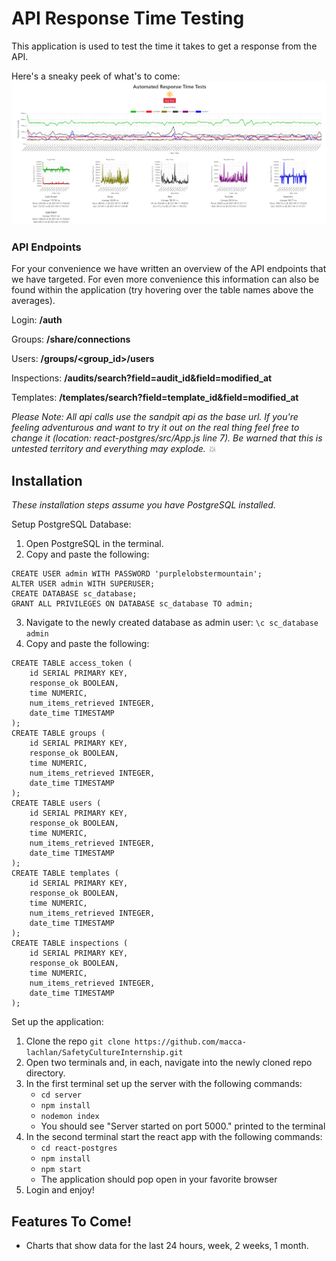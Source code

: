 # API Response Time Testing

This application is used to test the time it takes to get a response from the API. 

Here's a sneaky peek of what's to come:
![sneaky peek](images/image.png)

### API Endpoints
For your convenience we have written an overview of the API endpoints that we have targeted. 
For even more convenience this information can also be found within the application (try hovering over the table names above the averages).  

Login: **/auth**
<!-- - retrieves api Token used throughout all other api calls -->

Groups: **/share/connections**
<!-- - retrieves all of the groups that the logged in user is apart of  -->
<!-- - returns a list of groups containing objects with id's and name's for each group -->

Users: **/groups/<group_id>/users**
<!-- - retrieves all of the users within the specified group id  -->
<!-- - returns user details such as email, status, and user_id -->

Inspections: **/audits/search?field=audit_id&field=modified_at**
<!-- - retrieves inspection data  -->
<!-- - returns a list of objects containing the audit_id and modified_at fields for each inspections -->

Templates: **/templates/search?field=template_id&field=modified_at**
<!-- - retrieves template data -->
<!-- - returns list of objects containing the template_id and modified_at date -->

_Please Note: All api calls use the sandpit api as the base url. If you're feeling adventurous and want to try it out on the real thing feel free to change it (location: react-postgres/src/App.js line 7). Be warned that this is untested territory and everything may explode. 💥_  


## Installation

_These installation steps assume you have PostgreSQL installed._

Setup PostgreSQL Database:
1. Open PostgreSQL in the terminal.
2.  Copy and paste the following:
```
CREATE USER admin WITH PASSWORD 'purplelobstermountain';
ALTER USER admin WITH SUPERUSER;
CREATE DATABASE sc_database;
GRANT ALL PRIVILEGES ON DATABASE sc_database TO admin;
```
3. Navigate to the newly created database as admin user: `\c sc_database admin`
4. Copy and paste the following:
```
CREATE TABLE access_token (
    id SERIAL PRIMARY KEY,
    response_ok BOOLEAN,
    time NUMERIC,
    num_items_retrieved INTEGER,
    date_time TIMESTAMP
);
CREATE TABLE groups (
    id SERIAL PRIMARY KEY,
    response_ok BOOLEAN,
    time NUMERIC,
    num_items_retrieved INTEGER,
    date_time TIMESTAMP
);
CREATE TABLE users (
    id SERIAL PRIMARY KEY,
    response_ok BOOLEAN,
    time NUMERIC,
    num_items_retrieved INTEGER,
    date_time TIMESTAMP
);
CREATE TABLE templates (
    id SERIAL PRIMARY KEY,
    response_ok BOOLEAN,
    time NUMERIC,
    num_items_retrieved INTEGER,
    date_time TIMESTAMP
);
CREATE TABLE inspections (
    id SERIAL PRIMARY KEY,
    response_ok BOOLEAN,
    time NUMERIC,
    num_items_retrieved INTEGER,
    date_time TIMESTAMP
);
```

Set up the application:
1. Clone the repo `git clone https://github.com/macca-lachlan/SafetyCultureInternship.git`
2. Open two terminals and, in each, navigate into the newly cloned repo directory.
3. In the first terminal set up the server with the following commands:
   - `cd server`
   - `npm install`
   - `nodemon index`
   - You should see "Server started on port 5000." printed to the terminal
4. In the second terminal start the react app with the following commands:
   - `cd react-postgres`
   - `npm install`
   - `npm start`
   - The application should pop open in your favorite browser
5.  Login and enjoy!


<!-- ## Super Cool Features -->

## Features To Come!
<!-- - Use tooltip to show which endpoint is being called in the app. -->
<!-- - more detailed data about why the time may be slow? -->
- Charts that show data for the last 24 hours, week, 2 weeks, 1 month.
<!-- - deploy to a website -->

<!-- ## Known Bugs (???) -->
